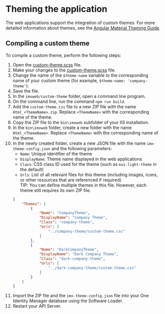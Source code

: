 # Theming the application
The web applications support the integration of custom themes. For more detailed information about themes, see the [Angular Material Theming Guide](https://material.angular.io/guide/theming).

## Compiling a custom theme
To compile a custom theme, perform the following steps:
1. Open the [custom-theme.scss](./custom-theme.scss) file.
1. Make your changes to the [custom-theme.scss](./custom-theme.scss) file.
1. Change the name of the `$theme-name` variable to the corresponding name of your custom theme (for example, `$theme-name: 'company-theme'`).
1. Save the file.
1. In the `imxweb/custom-theme` folder, open a command line program.
1. On the command line, run the command `npm run build`.
1. Add the `custom-theme.css` file to a new ZIP file with the name `Html_<ThemeName>.zip`. Replace `<ThemeName>` with the corresponding name of the theme.
1. Copy the ZIP file to the `bin\imxweb` subfolder of your IIS installation.
1. In the `bin\imxweb` folder, create a new folder with the name `Html_<ThemeName>`. Replace `<ThemeName>` with the corresponding name of the theme.
1. In the newly created folder, create a new JSON file with the name `imx-theme-config.json` and the following parameters:
    - `Name`: Unique identifier of the theme
    - `DisplayName`: Theme name displayed in the web applications
    - `Class`: CSS class ID used for the theme (such as `eui-light-theme` in the default)
    - `Urls`: List of all relevant files for this theme (including images, icons, or other resources that are referenced if required) \
    TIP: You can define multiple themes in this file. However, each theme still requires its own ZIP file.
    ```json
    {
        "Themes": [
            {
                "Name": "CompanyTheme",
                "DisplayName": "Company Theme",
                "Class": "company-theme",
                "Urls": [
                    "../company-theme/custom-theme.css"
                ]
            },
            {
                "Name": "DarkCompanyTheme",
                "DisplayName": "Dark Company Theme",
                "Class": "dark-company-theme",
                "Urls": [
                    "../dark-company-theme/custom-theme.css"
                ]
            }
        ]
    }
    ```
1. Import the ZIP file and the `imx-theme-config.json` file into your One Identity Manager database using the Software Loader.
1. Restart your API Server.